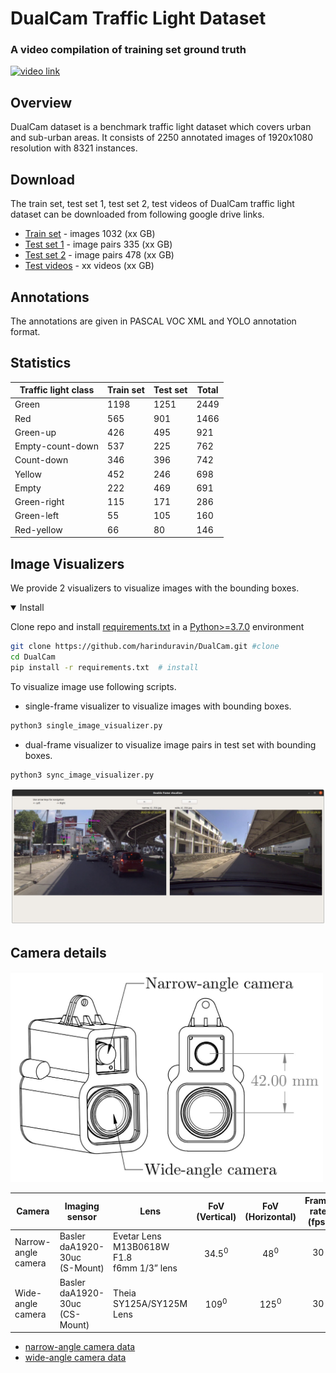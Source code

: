 # DualCam Traffic Light Dataset

### A video compilation of training set ground truth

<!-- [![Test set](https://img.youtube.com/vi/60hbxs4fvB4/0.jpg)](https://www.youtube.com/watch?v=60hbxs4fvB4) -->

<a href="https://www.youtube.com/watch?v=60hbxs4fvB4" target="_blank"><img src="https://img.youtube.com/vi/60hbxs4fvB4/0.jpg" alt="video link" style="width:640px;height:480px;"></a>

## Overview
DualCam dataset is a benchmark traffic light dataset which covers urban and sub-urban areas. It consists of 2250 annotated images of 1920x1080 resolution with 8321 instances.

## Download
The train set, test set 1, test set 2, test videos of DualCam traffic light dataset can be downloaded from following google drive links.

* [Train set](https://github.com/harinduravin/DualCam)   - images 1032 (xx GB)
* [Test set 1](https://github.com/harinduravin/DualCam)  - image pairs 335 (xx GB)
* [Test set 2](https://github.com/harinduravin/DualCam)  - image pairs 478 (xx GB)
* [Test videos](https://github.com/harinduravin/DualCam) - xx videos (xx GB)

## Annotations
The annotations are given in  PASCAL VOC XML and YOLO annotation format.

## Statistics

| Traffic light class  | Train set | Test set | Total |
| -------------------- | --------- | -------- | ----- |
| Green                | 1198      | 1251     | 2449  |
| Red                  | 565       | 901      | 1466  |
| Green-up             | 426       | 495      | 921   |
| Empty-count-down     | 537       | 225      | 762   |
| Count-down           | 346       | 396      | 742   |
| Yellow               | 452       | 246      | 698   |
| Empty                | 222       | 469      | 691   |
| Green-right          | 115       | 171      | 286   |
| Green-left           | 55        | 105      | 160   |
| Red-yellow           | 66        | 80       | 146   |


## Image Visualizers
We provide 2 visualizers to visualize images with the bounding boxes.

<details open>
<summary>Install</summary>

Clone repo and install [requirements.txt](https://github.com/harinduravin/DualCam.git) in a [Python>=3.7.0](https://www.python.org/) environment

```bash
git clone https://github.com/harinduravin/DualCam.git #clone
cd DualCam
pip install -r requirements.txt  # install
```
</details>

To visualize image use following scripts.

* single-frame visualizer to visualize images with bounding boxes.

```bash
python3 single_image_visualizer.py
```

* dual-frame visualizer to visualize image pairs in test set with bounding boxes.

```bash
python3 sync_image_visualizer.py
```

<!-- ![Double frame visualizer](Images/sync_visualizer.jpg) -->
<img src="Images/sync_visualizer.jpg" width=1000>


## Camera details
<img src="Images/camera_details.JPG" width="500">

| Camera | Imaging sensor | Lens | FoV (Vertical) | FoV (Horizontal) | Frame rate (fps) |
| -------|----------------|------| :----:         | :-----: | :---: |
|Narrow-angle camera | Basler <br>daA1920-30uc <br>(S-Mount) | Evetar Lens <br>M13B0618W F1.8 <br>f6mm 1/3” lens | 34.5<sup>0</sup> | 48<sup>0</sup> | 30 |
|Wide-angle camera | Basler <br>daA1920-30uc <br>(CS-Mount) | Theia SY125A/SY125M Lens | 109<sup>0</sup> | 125<sup>0</sup> | 30 |

* [narrow-angle camera data](/camera_data/narrow-angle_camera_data.txt)
* [wide-angle camera data](/camera_data/wide-angle_camera_data.txt)